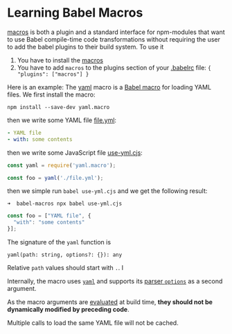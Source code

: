 # Learning Babel Macros

[macros][] is both a plugin and a standard interface for npm-modules that want to use Babel compile-time code transformations without requiring the user to add the babel plugins to their build system. To use it 

1. You have to install the [macros][]
2. You have to add `macros` to the plugins section of your [.babelrc](/.babelrc) file: `{ "plugins": ["macros"] }`

Here is an example: The [yaml][] macro is a [Babel macro](https://github.com/kentcdodds/babel-plugin-macros) for loading YAML files. We first install the macro:

```
npm install --save-dev yaml.macro
```

then we write some YAML file [file.yml](/file.yml):

```yaml
- YAML file
- with: some contents
```

then we write some JavaScript file [use-yml.cjs](/use-yml.cjs):

```js
const yaml = require('yaml.macro');

const foo = yaml('./file.yml');
```

then we simple run `babel use-yml.cjs` and we get the following result:

`➜  babel-macros npx babel use-yml.cjs`
```js
const foo = ["YAML file", {
  "with": "some contents"
}];
```

The signature of the `yaml` function is 

`yaml(path: string, options?: {}): any`

Relative `path` values should start with `.`. I

Internally, the macro uses [`yaml`](https://www.npmjs.com/package/yaml) and supports its [parser `options`](https://eemeli.org/yaml/#options) as a second argument. 

As the macro arguments are [evaluated](https://github.com/babel/babel/blob/master/packages/babel-traverse/src/path/evaluation.js) at build time, **they should not be dynamically modified by preceding code**.

Multiple calls to load the same YAML file will not be cached.

[macros]: https://www.npmjs.com/package/babel-plugin-macros 
[yaml]: https://github.com/eemeli/yaml.macro/tree/master